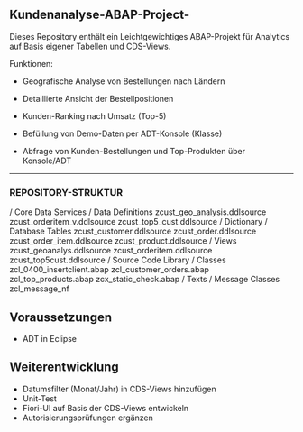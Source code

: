 ## Kundenanalyse-ABAP-Project-
Dieses Repository enthält ein Leichtgewichtiges ABAP-Projekt für Analytics auf Basis eigener Tabellen und CDS-Views.

Funktionen:

- Geografische Analyse von Bestellungen nach Ländern

- Detaillierte Ansicht der Bestellpositionen

- Kunden-Ranking nach Umsatz (Top-5)

- Befüllung von Demo-Daten per ADT-Konsole (Klasse)

- Abfrage von Kunden-Bestellungen und Top-Produkten über Konsole/ADT

---

### REPOSITORY-STRUKTUR

/ Core Data Services
    / Data Definitions
        zcust_geo_analysis.ddlsource
        zcust_orderitem_v.ddlsource
        zcust_top5_cust.ddlsource
/ Dictionary
    / Database Tables
        zcust_customer.ddlsource
        zcust_order.ddlsource
        zcust_order_item.ddlsource
        zcust_product.ddlsource
    / Views
        zcust_geoanalys.ddlsource
        zcust_orderitem.ddlsource
        zcust_top5cust.ddlsource
/ Source Code Library
    / Classes
        zcl_0400_insertclient.abap
        zcl_customer_orders.abap
        zcl_top_products.abap
        zcx_static_check.abap
/ Texts
    / Message Classes
        zcl_message_nf



## Voraussetzungen
- ADT in Eclipse

## Weiterentwicklung
- Datumsfilter (Monat/Jahr) in CDS-Views hinzufügen
- Unit-Test
- Fiori-UI auf Basis der CDS-Views entwickeln
- Autorisierungsprüfungen ergänzen 
      

